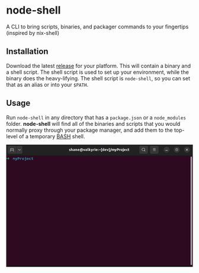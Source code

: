 # node-shell

A CLI to bring scripts, binaries, and packager commands to your fingertips (inspired by nix-shell)

## Installation

Download the latest [release](https://github.com/vandesm14/node-shell/releases) for your platform. This will contain a binary and a shell script.
The shell script is used to set up your environment, while the binary does the heavy-lifying. The shell script is `node-shell`, so you can set that as an alias or into your `$PATH`.

## Usage

Run `node-shell` in any directory that has a `package.json` or a `node_modules` folder. **node-shell** will find all of the binaries and scripts that you would normally proxy through your package manager, and add them to the top-level of a temporary [BASH](https://www.gnu.org/software/bash/) shell.

![](./.github/demo.gif)
